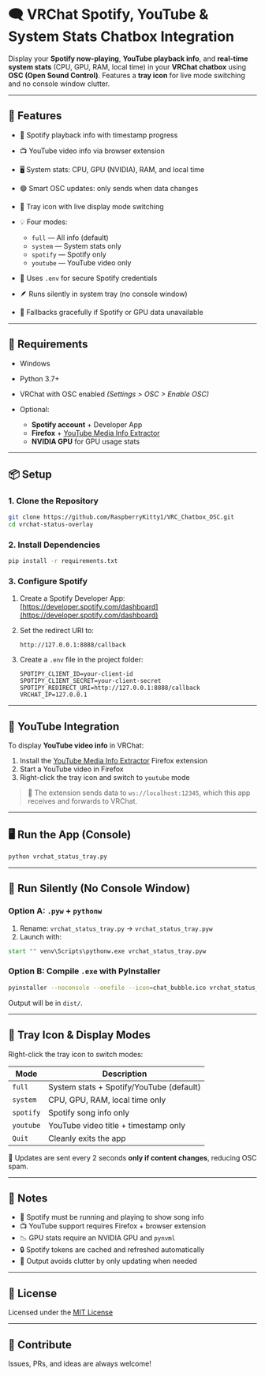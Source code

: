 # 🗨️ VRChat Spotify, YouTube & System Stats Chatbox Integration

Display your **Spotify now-playing**, **YouTube playback info**, and **real-time system stats** (CPU, GPU, RAM, local time) in your **VRChat chatbox** using **OSC (Open Sound Control)**. Features a **tray icon** for live mode switching and no console window clutter.

---

## 🚀 Features

* 🎵 Spotify playback info with timestamp progress
* 📺 YouTube video info via browser extension
* 🖥️ System stats: CPU, GPU (NVIDIA), RAM, and local time
* 🟢 Smart OSC updates: only sends when data changes
* 💬 Tray icon with live display mode switching
* 💡 Four modes:

  * `full` — All info (default)
  * `system` — System stats only
  * `spotify` — Spotify only
  * `youtube` — YouTube video only
* 🔐 Uses `.env` for secure Spotify credentials
* 🪶 Runs silently in system tray (no console window)
* 🔁 Fallbacks gracefully if Spotify or GPU data unavailable

---

## 🧰 Requirements

* Windows
* Python 3.7+
* VRChat with OSC enabled
  *(Settings > OSC > Enable OSC)*
* Optional:

  * **Spotify account** + Developer App
  * **Firefox** + [YouTube Media Info Extractor](https://github.com/RaspberryKitty1/VRC-OSC-Youtube-Companion)
  * **NVIDIA GPU** for GPU usage stats

---

## 📦 Setup

### 1. Clone the Repository

```bash
git clone https://github.com/RaspberryKitty1/VRC_Chatbox_OSC.git
cd vrchat-status-overlay
```

### 2. Install Dependencies

```bash
pip install -r requirements.txt
```

### 3. Configure Spotify

1. Create a Spotify Developer App:
   [https://developer.spotify.com/dashboard](https://developer.spotify.com/dashboard)

2. Set the redirect URI to:

   ```plaintext
   http://127.0.0.1:8888/callback
   ```

3. Create a `.env` file in the project folder:

   ```dotenv
   SPOTIPY_CLIENT_ID=your-client-id
   SPOTIPY_CLIENT_SECRET=your-client-secret
   SPOTIPY_REDIRECT_URI=http://127.0.0.1:8888/callback
   VRCHAT_IP=127.0.0.1
   ```

---

## 🎥 YouTube Integration

To display **YouTube video info** in VRChat:

1. Install the [YouTube Media Info Extractor](https://github.com/RaspberryKitty1/VRC_Chatbox_OSC) Firefox extension
2. Start a YouTube video in Firefox
3. Right-click the tray icon and switch to `youtube` mode

> 📡 The extension sends data to `ws://localhost:12345`, which this app receives and forwards to VRChat.

---

## 🖥️ Run the App (Console)

```bash
python vrchat_status_tray.py
```

---

## 🔕 Run Silently (No Console Window)

### Option A: `.pyw` + `pythonw`

1. Rename:
   `vrchat_status_tray.py` → `vrchat_status_tray.pyw`
2. Launch with:

```bat
start "" venv\Scripts\pythonw.exe vrchat_status_tray.pyw
```

### Option B: Compile `.exe` with PyInstaller

```bash
pyinstaller --noconsole --onefile --icon=chat_bubble.ico vrchat_status_tray.py
```

Output will be in `dist/`.

---

## 💬 Tray Icon & Display Modes

Right-click the tray icon to switch modes:

| Mode      | Description                              |
| --------- | ---------------------------------------- |
| `full`    | System stats + Spotify/YouTube (default) |
| `system`  | CPU, GPU, RAM, local time only           |
| `spotify` | Spotify song info only                   |
| `youtube` | YouTube video title + timestamp only     |
| `Quit`    | Cleanly exits the app                    |

📡 Updates are sent every 2 seconds **only if content changes**, reducing OSC spam.

---

## 📝 Notes

* 🎵 Spotify must be running and playing to show song info
* 📺 YouTube support requires Firefox + browser extension
* 📉 GPU stats require an NVIDIA GPU and `pynvml`
* 🔒 Spotify tokens are cached and refreshed automatically
* 🧼 Output avoids clutter by only updating when needed

---

## 📜 License

Licensed under the [MIT License](LICENSE)

---

## 🤝 Contribute

Issues, PRs, and ideas are always welcome!
